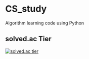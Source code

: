 # CS_study
Algorithm learning code using Python

## solved.ac Tier
[![solved.ac tier](http://mazassumnida.wtf/api/generate_badge?boj=elrion21)](https://solved.ac/elrion21)
